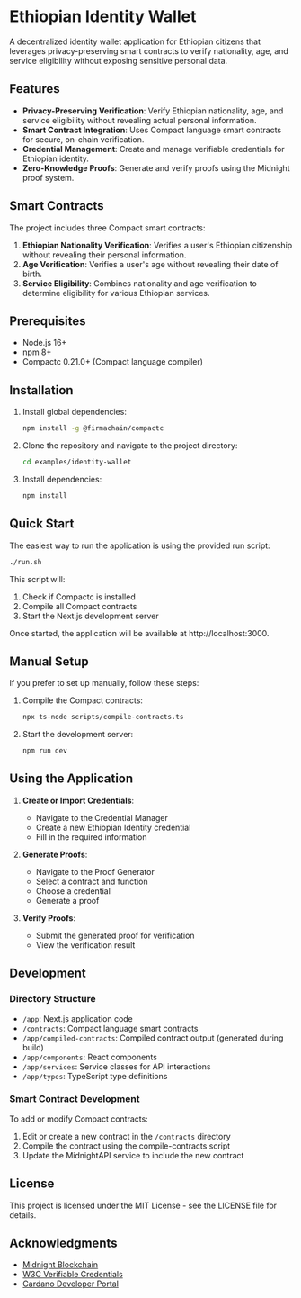 # Ethiopian Identity Wallet

A decentralized identity wallet application for Ethiopian citizens that leverages privacy-preserving smart contracts to verify nationality, age, and service eligibility without exposing sensitive personal data.

## Features

- **Privacy-Preserving Verification**: Verify Ethiopian nationality, age, and service eligibility without revealing actual personal information.
- **Smart Contract Integration**: Uses Compact language smart contracts for secure, on-chain verification.
- **Credential Management**: Create and manage verifiable credentials for Ethiopian identity.
- **Zero-Knowledge Proofs**: Generate and verify proofs using the Midnight proof system.

## Smart Contracts

The project includes three Compact smart contracts:

1. **Ethiopian Nationality Verification**: Verifies a user's Ethiopian citizenship without revealing their personal information.
2. **Age Verification**: Verifies a user's age without revealing their date of birth.
3. **Service Eligibility**: Combines nationality and age verification to determine eligibility for various Ethiopian services.

## Prerequisites

- Node.js 16+
- npm 8+
- Compactc 0.21.0+ (Compact language compiler)

## Installation

1. Install global dependencies:
   ```bash
   npm install -g @firmachain/compactc
   ```

2. Clone the repository and navigate to the project directory:
   ```bash
   cd examples/identity-wallet
   ```

3. Install dependencies:
   ```bash
   npm install
   ```

## Quick Start

The easiest way to run the application is using the provided run script:

```bash
./run.sh
```

This script will:
1. Check if Compactc is installed
2. Compile all Compact contracts
3. Start the Next.js development server

Once started, the application will be available at http://localhost:3000.

## Manual Setup

If you prefer to set up manually, follow these steps:

1. Compile the Compact contracts:
   ```bash
   npx ts-node scripts/compile-contracts.ts
   ```

2. Start the development server:
   ```bash
   npm run dev
   ```

## Using the Application

1. **Create or Import Credentials**:
   - Navigate to the Credential Manager
   - Create a new Ethiopian Identity credential
   - Fill in the required information

2. **Generate Proofs**:
   - Navigate to the Proof Generator
   - Select a contract and function
   - Choose a credential
   - Generate a proof

3. **Verify Proofs**:
   - Submit the generated proof for verification
   - View the verification result

## Development

### Directory Structure

- `/app`: Next.js application code
- `/contracts`: Compact language smart contracts
- `/app/compiled-contracts`: Compiled contract output (generated during build)
- `/app/components`: React components
- `/app/services`: Service classes for API interactions
- `/app/types`: TypeScript type definitions

### Smart Contract Development

To add or modify Compact contracts:

1. Edit or create a new contract in the `/contracts` directory
2. Compile the contract using the compile-contracts script
3. Update the MidnightAPI service to include the new contract

## License

This project is licensed under the MIT License - see the LICENSE file for details.

## Acknowledgments

- [Midnight Blockchain](https://input-output-hk.github.io/midnight/)
- [W3C Verifiable Credentials](https://www.w3.org/TR/vc-data-model/)
- [Cardano Developer Portal](https://developers.cardano.org/)
